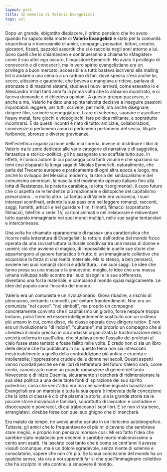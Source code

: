 ```yaml
---
layout: post
title: In memoria di Valerio Evangelisti
tags: pol
---
```

Dopo un grande, sbigottito dispiacere, il primo pensiero che ho avuto quando ho saputo della morte di **Valerio Evangelisti** è stato per la comunità straordinaria e inverosimile di amici, compagni, pensatori, lettori, creativi, giocatori, fissati, pazzoidi assortiti che si è raccolta negli anni attorno a lui. Sono quelli che lo chiamavano e continueranno a chiamarlo «Magister» come il suo alter ego oscuro, l'inquisitore Eymerich. Ho avuto il privilegio di conoscerlo e di conoscerli, ma in vero spirito evangelistiano era un privilegio a buon mercato, accessibile a tutti: bastava iscriversi alla mailing list o andare a una cena o a un raduno di fan, dove spesso c'era anche lui, secco, altissimo e gaudente, che beveva e mangiava e rideva, parlava di stronzate o di massimi sistemi, studiava i nuovi arrivati, come eravamo io e Alessandro Villari tanti anni fa la prima volta che lo abbiamo incontrato, e ci faceva domande e ci chiedeva opinioni. A questo gruppo pazzesco, e anche a me, Valerio ha dato una spinta talvolta decisiva a inseguire passioni improbabili: leggere, per tutti, scrivere, per molti, ma anche disegnare, dirigere film, scrivere sceneggiature, tirare di scherma, suonare e ascoltare heavy metal, fare giochi e videogiochi, fare politica militante, e soprattutto incontrarsi. E da questi incontri è nato di tutto: amicizie, collaborazioni, convivenze o perlomeno amori o perlomeno perlomeno del sesso, litigate furibonde, sbronze e diverse gravidanze.

Nell'eclettica organizzazione della mia libreria, invece di distribuire i libri di Valerio tra le zone dedicate alle varie categorie di narrativa e di saggistica, fantastica e storico-politica, gli ho assegnato uno scaffale tutto suo. In effetti, è l'unico autore di cui possegga così tanti volumi e che spaziano su temi così disparati: la lunga saga di Nicolas Eymerich, naturalmente, che parla del Trecento europeo e praticamente di ogni altra epoca e luogo, ma anche lo sviluppo del Messico moderno, la storia del sindacalismo e del comunismo americani, la nascita del movimento operaio italiano fino alla lotta di Resistenza, la pirateria caraibica, le lotte risorgimentali, il cupo futuro che ci aspetta se le tendenze più reazionarie e distopiche del capitalismo prevarranno… e molto altro. La fantasia di Valerio era vulcanica, i suoi interessi sconfinati, ardente la sua passione nel leggere romanzi, racconti, saggi, fumetti, articoli e nel guardare film, filmetti, filmacci (soprattutto filmacci), telefilm o serie TV, cartoni animati e nel rielaborare e reinventare tutto questo immaginario nei suoi mondi multipli, nelle sue saghe tentacolari e interconnesse.

Una volta ho chiamato «paranormale di massa» una caratteristica che ricorre nella letteratura di Evangelisti: la rottura dell'ordine del mondo fisico operata da una sovrastruttura culturale condivisa tra una massa di donne e uomini; ciò che avviene di magico, di impossibile in quelle sue storie che appartengono al genere fantastico è frutto di un immaginario collettivo che acquisisce la forza di una realtà materiale. Ma lo stesso, a ben pensarci, avviene nei suoi romanzi storici e addirittura… nei suoi saggi. Le idee che fanno presa su una massa e la smuovono, meglio, le idee che una massa umana sviluppa nello scontro tra i suoi bisogni e le sue sofferenze, diventano una forza materiale, e cambiano il mondo quasi magicamente. Le idee del popolo sono l'incanto del mondo.

Valerio era un comunista e un rivoluzionario. Giova ribadire, a rischio di pleonasmo, entrambi i concetti, per evitare fraintendimenti. Non era un comunista "nel cuore", "nei simboli", ma proprio un compagno concretamente convinto che il capitalismo un giorno, forse neppure troppo lontano, potrà finire ed essere intelligentemente sostituito con un sistema più umano in cui, come disse, «la classe operaia deve dirigere tutto». E non era un rivoluzionario "di indole", "culturale", ma proprio un compagno che si chiedeva il modo preciso in cui andasse organizzata la trasformazione della società odierna in quell'altra, che studiava come l'assalto dei proletari al cielo fosse stato tentato e fosse fallito mille volte. E credo non ci sia un libro delle decine che ha pubblicato in cui questo tema non sia intrecciato inestricabilmente a quello della contraddizione più antica e cruenta e intollerabile: l'oppressione crudele delle donne nei secoli. Questi aspetti vanno ricordati perché se nei libri di letteratura del futuro Valerio sarà, come credo, canonizzato come un grande romanziere di genere del tardo Novecento e di inizio Duemila, sicuramente si cercherà di ridimensionare la sua idea politica a una delle tante fonti d'ispirazione del suo spirito poliedrico, cosa che senz'altro era ma che sarebbe ingiusto banalizzare. Evangelisti era un marxista e tutta la sua opera è imbevuta della concezione che la lotta di classe è ciò che plasma la storia, sia la grande storia sia le piccole storie individuali e familiari, soprattutto di lavoratori e contadine e disoccupate e poveracci, di cui traboccano i suoi libri. E se non vi sta bene, arrangiatevi, direbbe forse con quel suo ghigno che ci mancherà.

Era malato da tempo, ne aveva anche parlato in un libriccino autobiografico. Tuttavia, gli amici che lo frequentavano di più mi dicevano che sembrava stare meglio, e proprio non pensavo morisse così. Mi ero fatto l'idea che sarebbe stato malaticcio per decenni e sarebbe morto malconcissimo a cento anni esatti. Ha lasciato così tanto che è come se cent'anni li avesse vissuti comunque, ma è un dolore sgradevole, senza niente di solenne e consolatorio, sapere che non c'è più. Se la sua concezione del mondo ha un qualche senso, sta ora a noi superstiti far sì che quell'immaginario collettivo che ha scolpito in vita continui a smuovere il mondo.